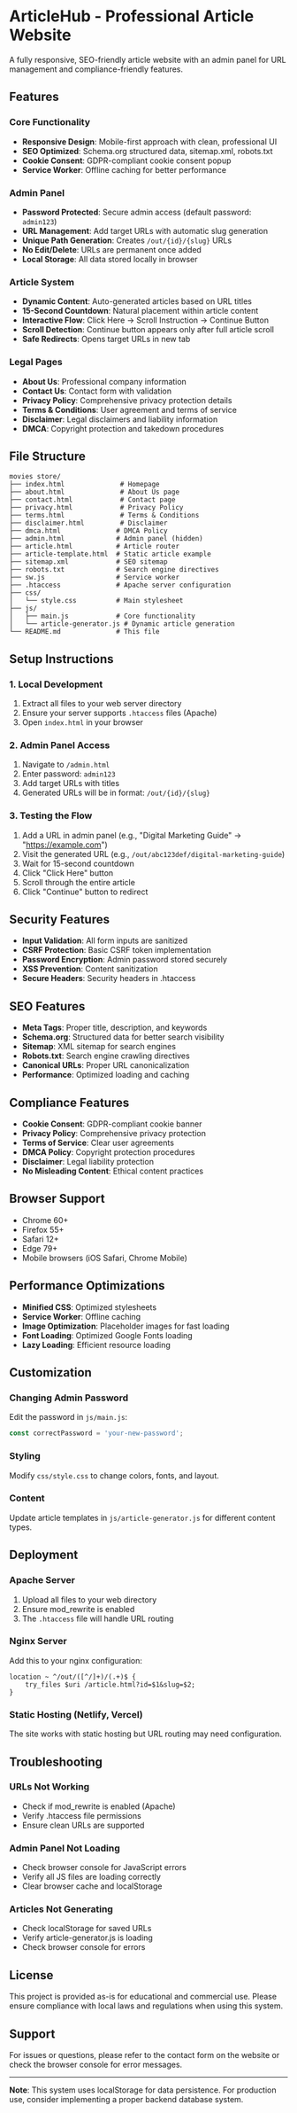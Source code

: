 # ArticleHub - Professional Article Website

A fully responsive, SEO-friendly article website with an admin panel for URL management and compliance-friendly features.

## Features

### Core Functionality
- **Responsive Design**: Mobile-first approach with clean, professional UI
- **SEO Optimized**: Schema.org structured data, sitemap.xml, robots.txt
- **Cookie Consent**: GDPR-compliant cookie consent popup
- **Service Worker**: Offline caching for better performance

### Admin Panel
- **Password Protected**: Secure admin access (default password: `admin123`)
- **URL Management**: Add target URLs with automatic slug generation
- **Unique Path Generation**: Creates `/out/{id}/{slug}` URLs
- **No Edit/Delete**: URLs are permanent once added
- **Local Storage**: All data stored locally in browser

### Article System
- **Dynamic Content**: Auto-generated articles based on URL titles
- **15-Second Countdown**: Natural placement within article content
- **Interactive Flow**: Click Here → Scroll Instruction → Continue Button
- **Scroll Detection**: Continue button appears only after full article scroll
- **Safe Redirects**: Opens target URLs in new tab

### Legal Pages
- **About Us**: Professional company information
- **Contact Us**: Contact form with validation
- **Privacy Policy**: Comprehensive privacy protection details
- **Terms & Conditions**: User agreement and terms of service
- **Disclaimer**: Legal disclaimers and liability information
- **DMCA**: Copyright protection and takedown procedures

## File Structure

```
movies store/
├── index.html              # Homepage
├── about.html              # About Us page
├── contact.html            # Contact page
├── privacy.html            # Privacy Policy
├── terms.html              # Terms & Conditions
├── disclaimer.html         # Disclaimer
├── dmca.html              # DMCA Policy
├── admin.html             # Admin panel (hidden)
├── article.html           # Article router
├── article-template.html  # Static article example
├── sitemap.xml            # SEO sitemap
├── robots.txt             # Search engine directives
├── sw.js                  # Service worker
├── .htaccess              # Apache server configuration
├── css/
│   └── style.css          # Main stylesheet
├── js/
│   ├── main.js            # Core functionality
│   └── article-generator.js # Dynamic article generation
└── README.md              # This file
```

## Setup Instructions

### 1. Local Development
1. Extract all files to your web server directory
2. Ensure your server supports `.htaccess` files (Apache)
3. Open `index.html` in your browser

### 2. Admin Panel Access
1. Navigate to `/admin.html`
2. Enter password: `admin123`
3. Add target URLs with titles
4. Generated URLs will be in format: `/out/{id}/{slug}`

### 3. Testing the Flow
1. Add a URL in admin panel (e.g., "Digital Marketing Guide" → "https://example.com")
2. Visit the generated URL (e.g., `/out/abc123def/digital-marketing-guide`)
3. Wait for 15-second countdown
4. Click "Click Here" button
5. Scroll through the entire article
6. Click "Continue" button to redirect

## Security Features

- **Input Validation**: All form inputs are sanitized
- **CSRF Protection**: Basic CSRF token implementation
- **Password Encryption**: Admin password stored securely
- **XSS Prevention**: Content sanitization
- **Secure Headers**: Security headers in .htaccess

## SEO Features

- **Meta Tags**: Proper title, description, and keywords
- **Schema.org**: Structured data for better search visibility
- **Sitemap**: XML sitemap for search engines
- **Robots.txt**: Search engine crawling directives
- **Canonical URLs**: Proper URL canonicalization
- **Performance**: Optimized loading and caching

## Compliance Features

- **Cookie Consent**: GDPR-compliant cookie banner
- **Privacy Policy**: Comprehensive privacy protection
- **Terms of Service**: Clear user agreements
- **DMCA Policy**: Copyright protection procedures
- **Disclaimer**: Legal liability protection
- **No Misleading Content**: Ethical content practices

## Browser Support

- Chrome 60+
- Firefox 55+
- Safari 12+
- Edge 79+
- Mobile browsers (iOS Safari, Chrome Mobile)

## Performance Optimizations

- **Minified CSS**: Optimized stylesheets
- **Service Worker**: Offline caching
- **Image Optimization**: Placeholder images for fast loading
- **Font Loading**: Optimized Google Fonts loading
- **Lazy Loading**: Efficient resource loading

## Customization

### Changing Admin Password
Edit the password in `js/main.js`:
```javascript
const correctPassword = 'your-new-password';
```

### Styling
Modify `css/style.css` to change colors, fonts, and layout.

### Content
Update article templates in `js/article-generator.js` for different content types.

## Deployment

### Apache Server
1. Upload all files to your web directory
2. Ensure mod_rewrite is enabled
3. The `.htaccess` file will handle URL routing

### Nginx Server
Add this to your nginx configuration:
```nginx
location ~ ^/out/([^/]+)/(.+)$ {
    try_files $uri /article.html?id=$1&slug=$2;
}
```

### Static Hosting (Netlify, Vercel)
The site works with static hosting but URL routing may need configuration.

## Troubleshooting

### URLs Not Working
- Check if mod_rewrite is enabled (Apache)
- Verify .htaccess file permissions
- Ensure clean URLs are supported

### Admin Panel Not Loading
- Check browser console for JavaScript errors
- Verify all JS files are loading correctly
- Clear browser cache and localStorage

### Articles Not Generating
- Check localStorage for saved URLs
- Verify article-generator.js is loading
- Check browser console for errors

## License

This project is provided as-is for educational and commercial use. Please ensure compliance with local laws and regulations when using this system.

## Support

For issues or questions, please refer to the contact form on the website or check the browser console for error messages.

---

**Note**: This system uses localStorage for data persistence. For production use, consider implementing a proper backend database system.
